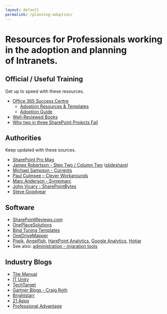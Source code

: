 ```yaml
---
layout: default
permalink: /planning-adoption/
---
```


# Resources for Professionals working in the adoption and planning of Intranets.

## Official / Useful Training

Get up to speed with these resources.

*   [Office 365 Success Centre](http://fasttrack.microsoft.com/office) 
    *   [Adoption Resources & Templates](http://fasttrack.microsoft.com/office/drive-value/engage)
    *   [Adoption Guide](http://download.microsoft.com/download/F/6/5/F65D8AB6-772F-400B-8982-7D6439FA7D9B/Sharepoint_Adoption_Guide.pdf)
*   [Well-Reviewed Books](https://www.amazon.com/s/ref=nb_sb_ss_c_2_25?url=search-alias%3Dstripbooks&field-keywords=sharepoint+governance&sprefix=sharepoint+governance%2Caps%2C910)
*   [Why two in three SharePoint Projects Fail](http://info.aiim.org/connecting-and-optimizing-sharepoint)

## Authorities

Keep updated with these sources.

*   [SharePoint Pro Mag](http://sharepointpromag.com)
*   [James Robertson - Step Two / Column Two](http://www.steptwo.com.au/columntwo/) ([slideshare](http://www.slideshare.net/jamesr))
*   [Michael Sampson - Currents](http://michaelsampson.net/currents/)
*   [Paul Culmsee – Clever Workarounds](http://www.cleverworkarounds.com/)
*   [Marc Anderson - Sympmarc](http://sympmarc.com)
*   [John Vicary - SharePointBytes](http://sharepointbytes.com/)
*   [Steve Goodyear](https://stevegoodyear.wordpress.com/)

## Software

*   [SharePointReviews.com](http://www.sharepointreviews.com/)
*   [OnePlaceSolutions](http://oneplacesolutions.com)
*   [Bind Tuning Templates](http://bindtuning.com/)
*   [OneDriveMapper](http://www.lieben.nu/liebensraum/onedrivemapper/)
*   [Piwik](http://piwik.org), [Angelfish](http://analytics.angelfishstats.com/), [HarePoint Analytics](https://www.harepoint.com/Products/HarePointAnalyticsForSharePoint/Default.aspx), [Google Analytics](https://analytics.google.com/analytics/web/), [Hotjar](http://www.hotjar.com/)
*   See also: [administration - migration tools](/administration)

## Industry Blogs

*   [The Manual](http://themanual.org)
*   [IT Unity](https://www.itunity.com/)
*   [TechTarget](http://searchcontentmanagement.techtarget.com/)
*   [Gartner Blogs - Craig Roth](http://blogs.gartner.com/craig-roth)
*   [Brightstarr](http://www.brightstarr.com/Sharepoint-Technology-and-Application-Insights?cat=Business%20Value)
*   [21 Apps](http://www.21apps.com/blog/)
*   [Professional Advantage](http://blog.pa.com.au/category/sharepoint-2/)
